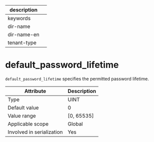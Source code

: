 |description||
|---|---|
|keywords||
|dir-name||
|dir-name-en||
|tenant-type||

# default_password_lifetime

`default_password_lifetime` specifies the permitted password lifetime.

| **Attribute** | **Description** |
|---------|-------------|
| Type | UINT |
| Default value | 0 |
| Value range | \[0, 65535\] |
| Applicable scope | Global |
| Involved in serialization | Yes |
